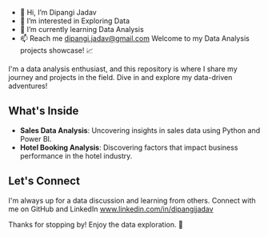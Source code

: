 - 👋 Hi, I’m Dipangi Jadav
- 👀 I’m interested in Exploring Data
- 🌱 I’m currently learning Data Analysis
- 📫 Reach me  dipangi.jadav@gmail.com
Welcome to my Data Analysis projects showcase! 📈

I'm a data analysis enthusiast, and this repository is where I share my journey and projects in the field. Dive in and explore my data-driven adventures!

## What's Inside
- **Sales Data Analysis**: Uncovering insights in sales data using Python and Power BI.
- **Hotel Booking Analysis**: Discovering factors that impact business performance in the hotel industry.


## Let's Connect
I'm always up for a data discussion and learning from others. Connect with me on GitHub and LinkedIn www.linkedin.com/in/dipangijadav

Thanks for stopping by! Enjoy the data exploration. 🚀
<!---
DipangiJadav/DipangiJadav is a ✨ special ✨ repository because its `README.md` (this file) appears on your GitHub profile.
You can click the Preview link to take a look at your changes.
--->
